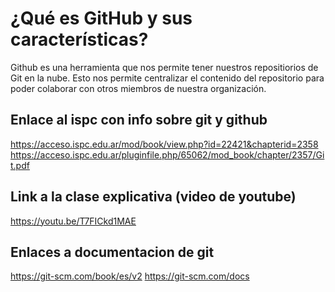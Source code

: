 # ¿Qué es GitHub y sus características?
Github es una herramienta que nos permite tener nuestros repositiorios de Git en la nube. 
Esto nos permite centralizar el contenido del repositorio para poder colaborar con otros miembros de nuestra organización.

## Enlace al ispc con info sobre git y github
https://acceso.ispc.edu.ar/mod/book/view.php?id=22421&chapterid=2358
https://acceso.ispc.edu.ar/pluginfile.php/65062/mod_book/chapter/2357/Git.pdf

## Link a la clase explicativa (video de youtube)
https://youtu.be/T7FICkd1MAE

## Enlaces a documentacion de git
https://git-scm.com/book/es/v2
https://git-scm.com/docs
